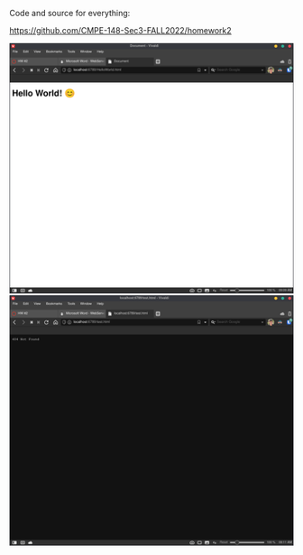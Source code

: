 Code and source for everything:

https://github.com/CMPE-148-Sec3-FALL2022/homework2

![helloworld](helloworld.png)
![404page](404page.png)